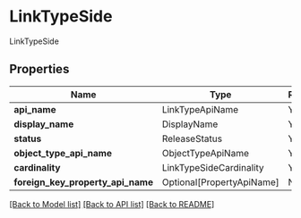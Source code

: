 # LinkTypeSide

LinkTypeSide

## Properties
| Name | Type | Required | Description |
| ------------ | ------------- | ------------- | ------------- |
**api_name** | LinkTypeApiName | Yes |  |
**display_name** | DisplayName | Yes |  |
**status** | ReleaseStatus | Yes |  |
**object_type_api_name** | ObjectTypeApiName | Yes |  |
**cardinality** | LinkTypeSideCardinality | Yes |  |
**foreign_key_property_api_name** | Optional[PropertyApiName] | No |  |


[[Back to Model list]](../../../README.md#models-v1-link) [[Back to API list]](../../../README.md#documentation-for-api-endpoints) [[Back to README]](../../../README.md)
